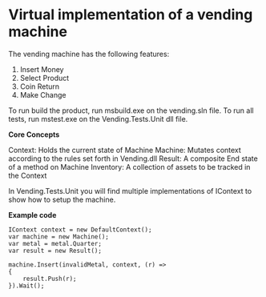 # Virtual implementation of a vending machine

The vending machine has the following features:

1. Insert Money
2. Select Product
3. Coin Return
4. Make Change

To run build the product, run msbuild.exe on the vending.sln file.
To run all tests, run mstest.exe on the Vending.Tests.Unit dll file.

**Core Concepts**

Context:  Holds the current state of Machine
Machine:  Mutates context according to the rules set forth in Vending.dll
Result: A composite End state of a method on Machine
Inventory:  A collection of assets to be tracked in the Context

In Vending.Tests.Unit you will find multiple implementations of IContext to show how to setup the machine.

**Example code**
```
IContext context = new DefaultContext();
var machine = new Machine();
var metal = metal.Quarter;
var result = new Result();

machine.Insert(invalidMetal, context, (r) =>
{
    result.Push(r);
}).Wait();
```
